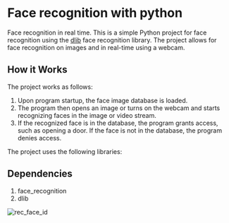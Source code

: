 # Face recognition with python
Face recognition in real time.
This is a simple Python project for face recognition using the [dlib](http://dlib.net/) face recognition library. The project allows for face recognition on images and in real-time using a webcam.

## How it Works

The project works as follows:

1. Upon program startup, the face image database is loaded.
2. The program then opens an image or turns on the webcam and starts recognizing faces in the image or video stream.
3. If the recognized face is in the database, the program grants access, such as opening a door. If the face is not in the database, the program denies access.

The project uses the following libraries:
## Dependencies
1. face_recognition
2. dlib

![rec_face_id](https://user-images.githubusercontent.com/78686988/226090728-9750415c-310b-47a8-b74c-f28853fbc4e1.jpg)
